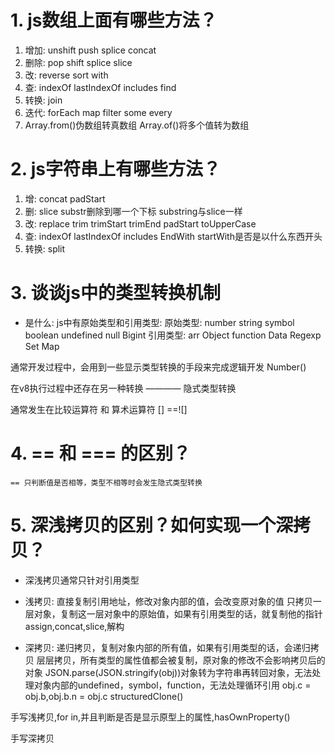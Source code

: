 # 1. js数组上面有哪些方法？
1. 增加: unshift push splice concat
2. 删除: pop shift splice slice
3. 改: reverse sort with
4. 查: indexOf lastIndexOf includes find
5. 转换: join
6. 迭代: forEach map filter some every
7. Array.from()伪数组转真数组   Array.of()将多个值转为数组

# 2. js字符串上有哪些方法？
1. 增: concat padStart
2. 删: slice substr删除到哪一个下标 substring与slice一样
3. 改: replace trim trimStart trimEnd padStart toUpperCase
4. 查: indexOf lastIndexOf includes EndWith startWith是否是以什么东西开头 
5. 转换: split

# 3. 谈谈js中的类型转换机制
- 是什么:
js中有原始类型和引用类型:
原始类型: number string symbol boolean undefined null Bigint
引用类型: arr Object function Data Regexp Set Map

通常开发过程中，会用到一些显示类型转换的手段来完成逻辑开发
Number()

在v8执行过程中还存在另一种转换 ———— 隐式类型转换

通常发生在比较运算符 和 算术运算符
[] ==![]

# 4. == 和 === 的区别？
    == 只判断值是否相等，类型不相等时会发生隐式类型转换

# 5. 深浅拷贝的区别？如何实现一个深拷贝？
- 深浅拷贝通常只针对引用类型

- 浅拷贝: 直接复制引用地址，修改对象内部的值，会改变原对象的值
只拷贝一层对象，复制这一层对象中的原始值，如果有引用类型的话，就复制他的指针
assign,concat,slice,解构

- 深拷贝: 递归拷贝，复制对象内部的所有值，如果有引用类型的话，会递归拷贝
层层拷贝，所有类型的属性值都会被复制，原对象的修改不会影响拷贝后的对象
JSON.parse(JSON.stringify(obj))对象转为字符串再转回对象，无法处理对象内部的undefined，symbol，function，无法处理循环引用 obj.c = obj.b,obj.b.n = obj.c
structuredClone()   

手写浅拷贝,for in,并且判断是否是显示原型上的属性,hasOwnProperty()

手写深拷贝